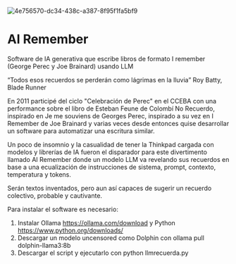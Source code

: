![4e756570-dc34-438c-a387-8f95f1fa5bf9](https://github.com/user-attachments/assets/0b444e5d-7650-47ca-bea9-365cd39c5b98)

# AI Remember
Software de IA generativa que escribe libros de formato I remember (George Perec y Joe Brainard) usando LLM

“Todos esos recuerdos se perderán como lágrimas en la lluvia” 
Roy Batty, Blade Runner

En 2011 participé del ciclo "Celebración de Perec" en el CCEBA con una performance sobre el libro de Esteban Feune de Colombí No Recuerdo, inspirado en Je me souviens de Georges Perec, inspirado a su vez en I Remember de Joe Brainard y varias veces desde entonces quise desarrollar un software para automatizar una escritura similar.

Un poco de insomnio y la casualidad de tener la Thinkpad cargada con modelos y librerías de IA fueron el disparador para este divertimento llamado AI Remember donde un modelo LLM va revelando sus recuerdos en base a una ecualización de instrucciones de sistema, prompt, contexto, temperatura y tokens. 

Serán textos inventados, pero aun así capaces de sugerir un recuerdo colectivo, probable y cautivante.

Para instalar el software es necesario:

1. Instalar Ollama https://ollama.com/download y Python https://www.python.org/downloads/
2. Descargar un modelo uncensored como Dolphin con ollama pull dolphin-llama3:8b
3. Descargar el script y ejecutarlo con python  llmrecuerda.py
